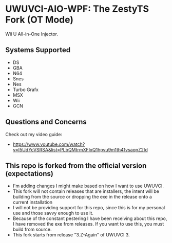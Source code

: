 # UWUVCI-AIO-WPF: The ZestyTS Fork (OT Mode)

Wii U All-in-One Injector.

## Systems Supported

* DS
* GBA
* N64
* Snes
* Nes
* Turbo Grafx
* MSX
* Wii
* GCN

## Questions and Concerns

Check out my video guide:
* https://www.youtube.com/watch?v=I5UdYcVSRSA&list=PLbQMtrmXFIxQ1hpvu9m1th41vsaqnZ2Id

## This repo is forked from the official version (expectations)

* I'm adding changes I might make based on how I want to use UWUVCI.
* This fork will not contain releases that are installers, the intent will be building from the source or dropping the exe in the release onto a current installation
* I will not be providing support for this repo, since this is for my personal use and those savvy enough to use it.
* Because of the constant pestering I have been receiving about this repo, I have removed the exe from releases. If you want to use this, you must build from source.
* This fork starts from release "3.Z-Again" of UWUVCI 3.
